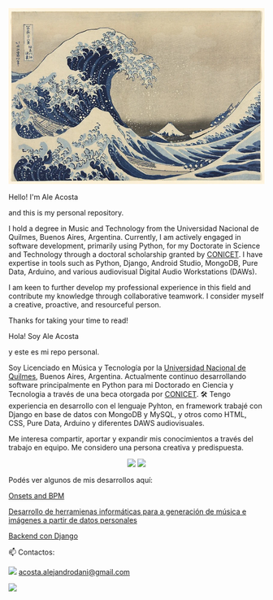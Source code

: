 ![This is me](https://github.com/AleRamone/Ale-Acosta/blob/main/obra4.jpg)



Hello! I'm Ale Acosta

and this is my personal repository.

I hold a degree in Music and Technology from the Universidad Nacional de Quilmes, Buenos Aires, Argentina.
Currently, I am actively engaged in software development, primarily using Python, 
for my Doctorate in Science and Technology through a doctoral scholarship granted by [CONICET](https://www.conicet.gov.ar/).
I have expertise in tools such as Python, Django, Android Studio, MongoDB, 
Pure Data, Arduino, and various audiovisual Digital Audio Workstations (DAWs).

I am keen to further develop my professional experience in this field
and contribute my knowledge through collaborative teamwork.
I consider myself a creative, proactive, and resourceful person.

Thanks for taking your time to read!


Hola! Soy Ale Acosta 

y este es mi repo personal.

Soy Licenciado en Música y Tecnología por la [Universidad
Nacional de Quilmes](https://www.unq.edu.ar/), Buenos Aires, Argentina.
Actualmente continuo desarrollando software principalmente en Python
para mi Doctorado en Ciencia y Tecnologia a través de una beca otorgada por [CONICET](https://www.conicet.gov.ar/).
🛠️ Tengo experiencia en desarrollo con el lenguaje Pyhton, 
    en framework trabajé con Django 
    en base de datos con MongoDB y MySQL,
    y otros como HTML, CSS, Pure Data, Arduino y diferentes DAWS audiovisuales. 

Me interesa compartir, aportar y expandir mis conocimientos a través del trabajo en equipo.
Me considero una persona creativa y predispuesta.

<p align='center'>
   <a href="https://github-readme-stats.vercel.app/api?username=romankh3&show_icons=true&count_private=true">
       <img height=150 src="https://github-readme-stats.vercel.app/api?username=AleRamone&show_icons=true&count_private=true"/></a>
   <a href="https://github.com/AleRamone/github-readme-stats">
       <img height=150 src="https://github-readme-stats.vercel.app/api/top-langs/?usernameAleRamone3&layout=compact"/></a>
</p>

Podés ver algunos de mis desarrollos aquí:

[Onsets and BPM](https://github.com/AleRamone/Onset-and-BPM-)

[Desarrollo de herramienas informáticas para a generación de música e imágenes a partir de datos personales](https://github.com/AleRamone/imagen-y-sonido-a-partir-de-datos-personales)

[Backend con Django](https://github.com/AleRamone/Backend-Network-Django)



📫 Contactos:

<img src="https://img.shields.io/badge/Gmail-D14836?style=for-the-badge&logo=gmail&logoColor=white" />     acosta.alejandrodani@gmail.com

<img src="https://img.shields.io/badge/LinkedIn-0077B5?style=for-the-badge&logo=linkedin&logoColor=white" /> 


